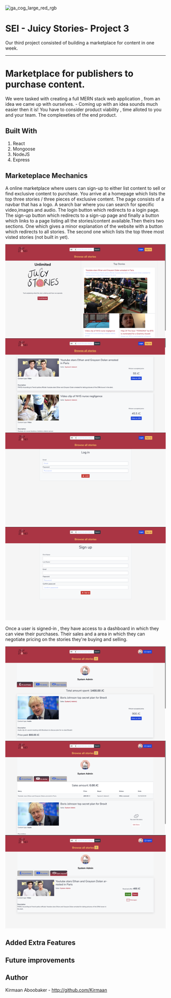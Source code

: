 ![ga_cog_large_red_rgb](https://cloud.githubusercontent.com/assets/40461/8183776/469f976e-1432-11e5-8199-6ac91363302b.png)

# SEI - Juicy Stories- Project 3
Our third project consisted of building a marketplace for content in one week.

---

# Marketplace for publishers to purchase content.

We were tasked with creating a full MERN stack web application , from an idea we came up with ourselves. - Coming up with an idea sounds much easier then it is! You have to consider product viability , time alloted to you and your team. The complexeties of the end product. 

## Built With

1. React
2. Mongoose
3. NodeJS
4. Express

## Marketeplace Mechanics

A online marketplace where users can sign-up to either list content to sell or find exclusive content to purchase. You arrive at a homepage which lists the top three stories / three pieces of exclusive content. The page consists of a navbar that has a logo. A search bar where you can search for specific video,images and audio. The login button which redirects to a login page. The sign-up button which redirects to a sign-up page and finally a button which links to a page listing all the stories/content available.Then theirs two sections. One which gives a minor explanation of the website with a button which redirects to all stories. The second one which lists the top three most visted stories (not built in yet).  

![readme-one](images/image-one.png)
![readme-one](images/image-two.png)
![readme-one](images/image-three.png)
![readme-one](images/image-four.png)

Once a user is signed-in , they have access to a dashboard in which they can view their purchases. Their sales and a area in which they can negotiate pricing on the stories they're buying and selling. 

![readme-one](images/image-five.png)
![readme-one](images/image-six.png)
![readme-one](images/image-seven.png)


## Added Extra Features



## Future improvements



## Author

Kirmaan Aboobaker - http://github.com/Kirmaan

